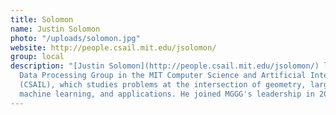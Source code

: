 ```yaml
---
title: Solomon
name: Justin Solomon
photo: "/uploads/solomon.jpg"
website: http://people.csail.mit.edu/jsolomon/
group: local
description: "[Justin Solomon](http://people.csail.mit.edu/jsolomon/) leads the Geometric
  Data Processing Group in the MIT Computer Science and Artificial Intelligence Laboratory
  (CSAIL), which studies problems at the intersection of geometry, large-scale optimization,
  machine learning, and applications. He joined MGGG's leadership in 2017.\n"
---
```



